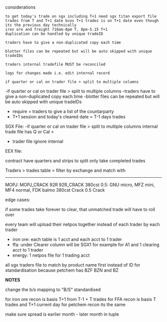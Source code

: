 considerations

```
to get today's trade on sgx including T+1 need sgx titan export file trades from T and T+1 date bcos T+1 trades is on T+1 date even though its the previous day technically
iron ore and freight 710am-8pm T, 8pm-5.15 T+1
duplication can be handled by unique tradeID

traders have to give a non-duplicated copy each time

blotter files can be repeated but will be auto skipped with unique tradeIDs

traders internal tradefile MUST be reconciled

logs for changes made i.e. edit internal record

if quarter or cal on trader file > split to multiple columns
```

-if quarter or cal on trader file > split to multiple columns
-traders have to give a non-duplicated copy each time
-blotter files can be repeated but will be auto skipped with unique tradeIDs

- require = traders to give a list of the countarparty
- T+1 session and today's cleared date = T-1 days trades

SGX File:
-if quarter or cal on trader file > split to multiple columns
internal trade file has Q or Cal >

- trader file ignore internal

EEX file:

contract have quarters and strips to split
only take completed trades

Traders > trades table > filter by exchange and match with

---

MOPJ:
MOPJ_CRACK
92R
92R_CRACK
380cst
0.5: GNU micro, MFZ mini, MF4 normal, FDK balmo
380cst Crack
0.5 Crack

edge cases:

if some trades take forever to clear, that unmatched trade will have to roll over

every team will upload their netpos together instead of each trader by each trader

- iron ore: each table is 1 acct and each acct to 1 trader
- ffa: under Clearer column will be SGX1 for example for A1 and 1 clearing acct to 1 trader
- energy: 1 netpos file for 1 trading acct

all sgx traders file to match by product name first instead of ID for standardisation because petchem has BZF BZN and BZ

**NOTES**

change the b/s mapping to "B/S" standardised

for iron ore recon is basis T+1 from T-1 + T trades
for FFA recon is basis T trades and T+1 current day
for petchem recon its the same

make sure spread is earlier month - later month in tuple
